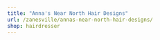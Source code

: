 ```yaml
---
title: "Anna's Near North Hair Designs"
url: /zanesville/annas-near-north-hair-designs/
shop: hairdresser
---
```

